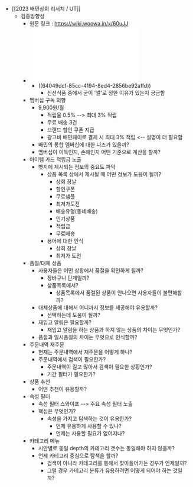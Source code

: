 - [[2023 배민상회 리서치 / UT]]
	- 검증방향성
		- 원문 링크 : https://wiki.woowa.in/x/60uJJ
		- ![BMDESIGN-612977643-050323-2246-112.pdf](../assets/BMDESIGN-612977643-050323-2246-112_1678024084780_0.pdf)
			- ((64049dcf-85cc-4194-8ed4-2856be92affd))
				- 신선식품 중에서 굳이 '쌀'로 정한 이유가 있는지 궁금함
		- 멤버십 구독 의향
			- 9,900원/월
				- 적립율 0.5% --> 최대 3% 적립
				- 무료 배송 3건
				- 브랜드 할인 쿠폰 지급
				- 광고비 배민페이로 결제 시 최대 3% 적립 <-- 설명이 더 필요함
			- 배민의 통합 멤버십에 대한 니즈가 있을까?
			- 멤버십이 이득인지, 손해인지 어떤 기준으로 계산을 할까?
		- 아이템 카드 적립금 노출
			- 뱃지에 제시되는 정보의 중요도 파악
				- 상품 목록 상에서 제시될 때 어떤 정보가 도움이 될까?
					- 상회 장날
					- 할인쿠폰
					- 무료샘플
					- 최저가도전
					- 배송유형(동네배송)
					- 인기상품
					- 적립금
					- 무료배송
				- 용어에 대한 인식
					- 상회 장날
					- 최저가 도전
		- 품절/대체 상품
			- 사용자들은 어떤 상황에서 품절을 확인하게 될까?
				- 장바구니 단계일까?
				- 상품목록에서?
					- 상품목록에서 품절된 상품이 안나오면 사용자들이 불편해할까?
			- 대체상품에 대해서 어디까지 정보를 제공해야 유용할까?
				- 선택하는데 도움이 될까?
			- 재입고 알림은 필요할까?
				- 재입고 알림을 하는 상품과 하지 않는 상품의 차이는 무엇인가?
			- 품절과 일시품절의 차이는 무엇으로 인식할까?
		- 주문내역 재주문
			- 현재는 주문내역에서 재주문을 어떻게 하나?
			- 주문내역에서 검색이 필요한가?
				- 주문내역이 길고 많아서 검색이 필요한 상황인가?
				- 기간 필터가 필요한가?
		- 상품 추천
			- 어떤 추천이 유용할까?
		- 속성 필터
			- 속성 필터 스와이프 --> 주요 속성 필터 노출
			- 핵심은 무엇인가?
				- 속성을 가지고 탐색하는 것이 유용한가?
					- 언제 유용하게 사용할 수 있나?
					- 언제는 사용할 필요가 없어지나?
		- 카테고리 메뉴
			- 시안별로 동일 depth의 카테고리 갯수는 동일해야 하지 않을까?
			- 언제 카테고리 중심으로 탐색을 할까?
				- 검색이 아니라 카테고리를 통해서 찾아들어가는 경우가 언제일까?
				- 그럴 경우 카테고리 분류가 유용하려면 어떻게 되어야 하는 것일까?
